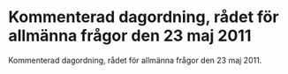 # Kommenterad dagordning, rådet för allmänna frågor den 23 maj 2011

Kommenterad dagordning, rådet för allmänna frågor den 23 maj 2011\.
